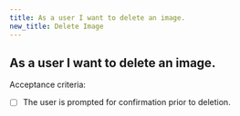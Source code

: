 ```yaml
---
title: As a user I want to delete an image.
new_title: Delete Image
---
```


## As a user I want to delete an image.

Acceptance criteria:
- [ ] The user is prompted for confirmation prior to deletion.
